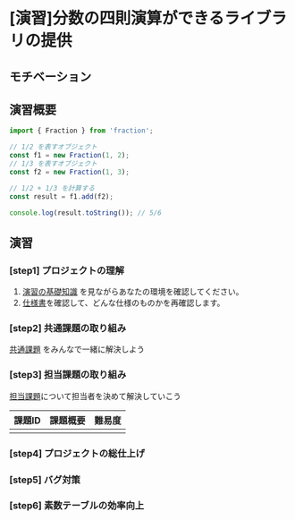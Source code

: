 # [演習]分数の四則演算ができるライブラリの提供

## モチベーション

## 演習概要

```ts
import { Fraction } from 'fraction';

// 1/2 を表すオブジェクト
const f1 = new Fraction(1, 2);
// 1/3 を表すオブジェクト
const f2 = new Fraction(1, 3);

// 1/2 + 1/3 を計算する
const result = f1.add(f2);

console.log(result.toString()); // 5/6
```

## 演習

### [step1] プロジェクトの理解

1. [演習の基礎知識](./0.演習の基礎知識.md) を見ながらあなたの環境を確認してください。
2. [仕様書](../api/index.md)を確認して、どんな仕様のものかを再確認します。

### [step2] 共通課題の取り組み

[共通課題](./2.共通課題.md) をみんなで一緒に解決しよう

### [step3] 担当課題の取り組み

[担当課題](./3.担当課題.md)について担当者を決めて解決していこう

| 課題ID | 課題概要 | 難易度 |
| ------ | -------- | ------ |
|        |          |        |

### [step4] プロジェクトの総仕上げ

### [step5] バグ対策

### [step6] 素数テーブルの効率向上
